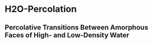 # H2O-Percolation

## Percolative Transitions Between Amorphous Faces of High- and Low-Density Water
